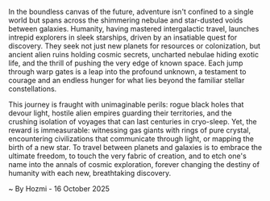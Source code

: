 
In the boundless canvas of the future, adventure isn't confined to a single world but spans across the shimmering nebulae and star-dusted voids between galaxies. Humanity, having mastered intergalactic travel, launches intrepid explorers in sleek starships, driven by an insatiable quest for discovery. They seek not just new planets for resources or colonization, but ancient alien ruins holding cosmic secrets, uncharted nebulae hiding exotic life, and the thrill of pushing the very edge of known space. Each jump through warp gates is a leap into the profound unknown, a testament to courage and an endless hunger for what lies beyond the familiar stellar constellations.

This journey is fraught with unimaginable perils: rogue black holes that devour light, hostile alien empires guarding their territories, and the crushing isolation of voyages that can last centuries in cryo-sleep. Yet, the reward is immeasurable: witnessing gas giants with rings of pure crystal, encountering civilizations that communicate through light, or mapping the birth of a new star. To travel between planets and galaxies is to embrace the ultimate freedom, to touch the very fabric of creation, and to etch one's name into the annals of cosmic exploration, forever changing the destiny of humanity with each new, breathtaking discovery.

~ By Hozmi - 16 October 2025
